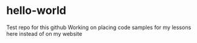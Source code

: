 # hello-world
Test repo for this github
Working on placing code samples for my lessons here instead of on my website
